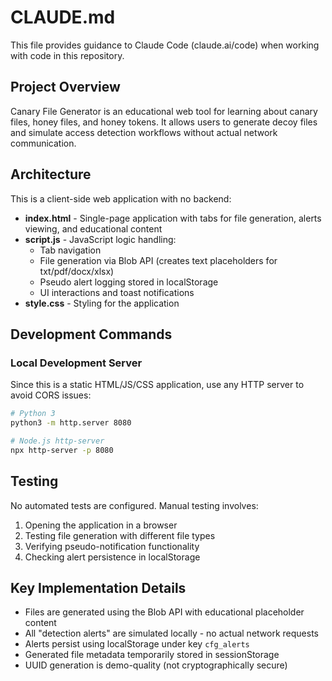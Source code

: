 # CLAUDE.md

This file provides guidance to Claude Code (claude.ai/code) when working with code in this repository.

## Project Overview

Canary File Generator is an educational web tool for learning about canary files, honey files, and honey tokens. It allows users to generate decoy files and simulate access detection workflows without actual network communication.

## Architecture

This is a client-side web application with no backend:

- **index.html** - Single-page application with tabs for file generation, alerts viewing, and educational content
- **script.js** - JavaScript logic handling:
  - Tab navigation
  - File generation via Blob API (creates text placeholders for txt/pdf/docx/xlsx)
  - Pseudo alert logging stored in localStorage
  - UI interactions and toast notifications
- **style.css** - Styling for the application

## Development Commands

### Local Development Server

Since this is a static HTML/JS/CSS application, use any HTTP server to avoid CORS issues:

```bash
# Python 3
python3 -m http.server 8080

# Node.js http-server
npx http-server -p 8080
```

## Testing

No automated tests are configured. Manual testing involves:
1. Opening the application in a browser
2. Testing file generation with different file types
3. Verifying pseudo-notification functionality
4. Checking alert persistence in localStorage

## Key Implementation Details

- Files are generated using the Blob API with educational placeholder content
- All "detection alerts" are simulated locally - no actual network requests
- Alerts persist using localStorage under key `cfg_alerts`
- Generated file metadata temporarily stored in sessionStorage
- UUID generation is demo-quality (not cryptographically secure)